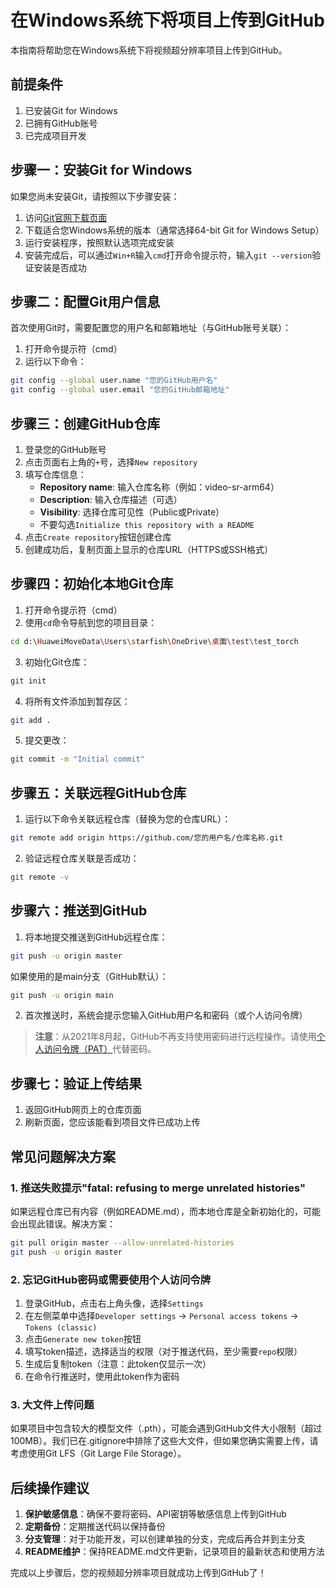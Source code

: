 # 在Windows系统下将项目上传到GitHub

本指南将帮助您在Windows系统下将视频超分辨率项目上传到GitHub。

## 前提条件

1. 已安装Git for Windows
2. 已拥有GitHub账号
3. 已完成项目开发

## 步骤一：安装Git for Windows

如果您尚未安装Git，请按照以下步骤安装：

1. 访问[Git官网下载页面](https://git-scm.com/download/win)
2. 下载适合您Windows系统的版本（通常选择64-bit Git for Windows Setup）
3. 运行安装程序，按照默认选项完成安装
4. 安装完成后，可以通过`Win+R`输入`cmd`打开命令提示符，输入`git --version`验证安装是否成功

## 步骤二：配置Git用户信息

首次使用Git时，需要配置您的用户名和邮箱地址（与GitHub账号关联）：

1. 打开命令提示符（cmd）
2. 运行以下命令：

```bash
git config --global user.name "您的GitHub用户名"
git config --global user.email "您的GitHub邮箱地址"
```

## 步骤三：创建GitHub仓库

1. 登录您的GitHub账号
2. 点击页面右上角的`+`号，选择`New repository`
3. 填写仓库信息：
   - **Repository name**: 输入仓库名称（例如：video-sr-arm64）
   - **Description**: 输入仓库描述（可选）
   - **Visibility**: 选择仓库可见性（Public或Private）
   - 不要勾选`Initialize this repository with a README`
4. 点击`Create repository`按钮创建仓库
5. 创建成功后，复制页面上显示的仓库URL（HTTPS或SSH格式）

## 步骤四：初始化本地Git仓库

1. 打开命令提示符（cmd）
2. 使用`cd`命令导航到您的项目目录：

```bash
cd d:\HuaweiMoveData\Users\starfish\OneDrive\桌面\test\test_torch
```

3. 初始化Git仓库：

```bash
git init
```

4. 将所有文件添加到暂存区：

```bash
git add .
```

5. 提交更改：

```bash
git commit -m "Initial commit"
```

## 步骤五：关联远程GitHub仓库

1. 运行以下命令关联远程仓库（替换为您的仓库URL）：

```bash
git remote add origin https://github.com/您的用户名/仓库名称.git
```

2. 验证远程仓库关联是否成功：

```bash
git remote -v
```

## 步骤六：推送到GitHub

1. 将本地提交推送到GitHub远程仓库：

```bash
git push -u origin master
```

如果使用的是main分支（GitHub默认）：

```bash
git push -u origin main
```

2. 首次推送时，系统会提示您输入GitHub用户名和密码（或个人访问令牌）

> **注意**：从2021年8月起，GitHub不再支持使用密码进行远程操作。请使用[个人访问令牌（PAT）](https://docs.github.com/en/authentication/keeping-your-account-and-data-secure/creating-a-personal-access-token)代替密码。

## 步骤七：验证上传结果

1. 返回GitHub网页上的仓库页面
2. 刷新页面，您应该能看到项目文件已成功上传

## 常见问题解决方案

### 1. 推送失败提示"fatal: refusing to merge unrelated histories"

如果远程仓库已有内容（例如README.md），而本地仓库是全新初始化的，可能会出现此错误。解决方案：

```bash
git pull origin master --allow-unrelated-histories
git push -u origin master
```

### 2. 忘记GitHub密码或需要使用个人访问令牌

1. 登录GitHub，点击右上角头像，选择`Settings`
2. 在左侧菜单中选择`Developer settings` -> `Personal access tokens` -> `Tokens (classic)`
3. 点击`Generate new token`按钮
4. 填写token描述，选择适当的权限（对于推送代码，至少需要`repo`权限）
5. 生成后复制token（注意：此token仅显示一次）
6. 在命令行推送时，使用此token作为密码

### 3. 大文件上传问题

如果项目中包含较大的模型文件（.pth），可能会遇到GitHub文件大小限制（超过100MB）。我们已在.gitignore中排除了这些大文件，但如果您确实需要上传，请考虑使用Git LFS（Git Large File Storage）。

## 后续操作建议

1. **保护敏感信息**：确保不要将密码、API密钥等敏感信息上传到GitHub
2. **定期备份**：定期推送代码以保持备份
3. **分支管理**：对于功能开发，可以创建单独的分支，完成后再合并到主分支
4. **README维护**：保持README.md文件更新，记录项目的最新状态和使用方法

完成以上步骤后，您的视频超分辨率项目就成功上传到GitHub了！